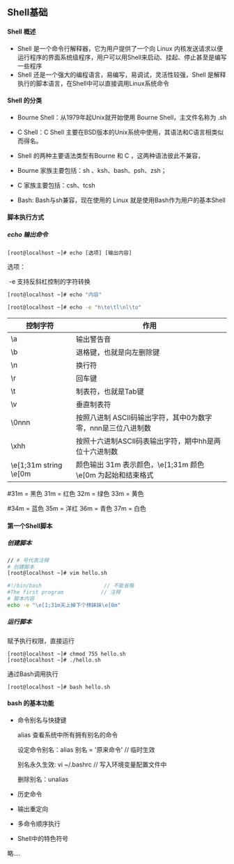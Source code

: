 ## Shell基础

#### Shell 概述

- Shell 是一个命令行解释器，它为用户提供了一个向 Linux 内核发送请求以便运行程序的界面系统级程序，用户可以用Shell来启动、挂起、停止甚至是编写一些程序
- Shell 还是一个强大的编程语言，易编写，易调试，灵活性较强，Shell 是解释执行的脚本语言，在Shell中可以直接调用Linux系统命令

#### Shell 的分类

- Bourne Shell：从1979年起Unix就开始使用 Bourne Shell，主文件名称为 .sh
- C Shell：C Shell 主要在BSD版本的Unix系统中使用，其语法和C语言相类似而得名。

- Shell 的两种主要语法类型有Bourne 和 C ，这两种语法彼此不兼容，
- Bourne 家族主要包括：sh 、ksh、bash、psh、zsh；
- C 家族主要包括：csh、tcsh

- Bash:  Bash与sh兼容，现在使用的 Linux 就是使用Bash作为用户的基本Shell

#### 脚本执行方式

##### echo 输出命令

```
[root@localhost ~]# echo [选项] [输出内容]
```

选项：

​	-e 支持反斜杠控制的字符转换

```bash
[root@localhost ~]# echo "内容"
```

```sh
[root@localhost ~]# echo -e "h\te\tl\nl\to"
```

| 控制字符                  | 作用                                                         |
| ------------------------- | ------------------------------------------------------------ |
| \a                        | 输出警告音                                                   |
| \b                        | 退格键，也就是向左删除键                                     |
| \n                        | 换行符                                                       |
| \r                        | 回车键                                                       |
| \t                        | 制表符，也就是Tab键                                          |
| \v                        | 垂直制表符                                                   |
| \0nnn                     | 按照八进制 ASCII码输出字符，其中0为数字零，nnn是三位八进制数 |
| \xhh                      | 按照十六进制ASCII码表输出字符，期中hh是两位十六进制数        |
| \e[1;31m   string   \e[0m | 颜色输出 31m 表示颜色，\e[1;31m  颜色   \e[0m  为起始和结束格式 |

#31m = 黑色   31m = 红色   32m = 绿色   33m = 黄色  

#34m = 蓝色   35m = 洋红   36m = 青色   37m = 白色

#### 第一个Shell脚本

##### 创建脚本

```bash
// # 号代表注释
# 创建脚本
[root@localhost ~]# vim hello.sh

#!/bin/bash                    // 不能省略
#The first program			  // 注释
# 脚本内容
echo -e "\e[1;31m天上掉下个林妹妹\e[0m"

```

##### 运行脚本

赋予执行权限，直接运行

```
[root@localhost ~]# chmod 755 hello.sh
[root@localhost ~]# ./hello.sh
```

通过Bash调用执行

```
[root@localhost ~]# bash hello.sh
```

#### bash 的基本功能

- 命令别名与快捷键

  alias 查看系统中所有拥有别名的命令

  设定命令别名：alias 别名 = '原来命令'  // 临时生效

  别名永久生效:   vi ~/.bashrc   // 写入环境变量配置文件中

  删除别名：unalias

- 历史命令

- 输出重定向

- 多命令顺序执行

- Shell中的特色符号



略....






